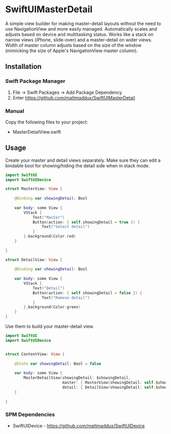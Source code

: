 # SwiftUIMasterDetail

A simple view builder for making master-detail layouts without the need to use NavigationView and more easily managed. Automatically scales and adjusts based on device and multitasking status. Works like a stack on narrow views (iPhone, slide-over) and a master-detail on wider views. Width of master column adjusts based on the size of the window (mimicking the size of Apple's NavigationView master column).

## Installation

### Swift Package Manager

1. File -> Swift Packages -> Add Package Dependency
2. Enter https://github.com/mattmaddux/SwiftUIMasterDetail


### Manual

Copy the following files to your project:
- MasterDetailView.swift


## Usage

Create your master and detail views separately. Make sure they can edit a bindable bool for showing/hiding the detail side when in stack mode.

```swift
import SwiftUI
import SwiftUIDevice

struct MasterView: View {
    
    @Binding var showingDetail: Bool
    
    var body: some View {
        VStack {
            Text("Master")
            Button(action: { self.showingDetail = true }) {
                Text("Select detail")
            }
        }.background(Color.red)
    }
    
}

struct DetailView: View {
    
    @Binding var showingDetail: Bool
    
    var body: some View {
        VStack {
            Text("Detail")
            Button(action: { self.showingDetail = false }) {
                Text("Remove detail")
            }
        }.background(Color.green)
    }
}
```

Use them to build your master-detail view.


```swift
import SwiftUI
import SwiftUIDevice


struct ContentView: View {
    
    @State var showingDetail: Bool = false
    
    var body: some View {
        MasterDetailView(showingDetail: $showingDetail,
                         master: { MasterView(showingDetail: self.$showingDetail) },
                         detail: { DetailView(showingDetail: self.$showingDetail) })
    }
    
}

```

### SPM Dependencies

- SwiftUIDevice - https://github.com/mattmaddux/SwiftUIDevice
